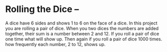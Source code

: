 # Rolling the Dice – 

A dice have 6 sides and shows 1 to 6 on the face of a dice. In this project you are rolling a pair of dice. When you two dices the numbers are added together, their sum is a number between 2 and 12.  If you roll a pair of dice one time what will show up.  Then again if you roll a pair of dice 1000 times. how frequently each number, 2 to 12, shows up.
